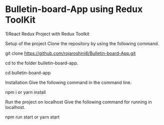 # Bulletin-board-App using Redux ToolKit

1)React Redux Project with Redux Toolkit

Setup of the project
Clone the repository by using the following command.

git clone https://github.com/rojaroshini6/Bulletin-board-App.git

cd to the folder bulletin-board-app.

cd bulletin-board-app

Installation
Give the following command in the command line.

npm i or yarn install


Run the project on localhost
Give the following command for running in localhost.

npm run start or yarn start

